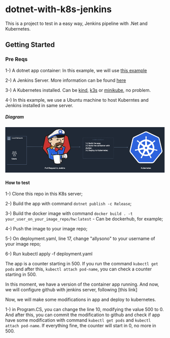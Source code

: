 # dotnet-with-k8s-jenkins
This is a project to test in a easy way, Jenkins pipeline with .Net and Kubernetes.

## Getting Started

### Pre Reqs
1-) A dotnet app container: In this example, we will use [this example](https://docs.microsoft.com/pt-br/dotnet/core/docker/build-container?tabs=windows) 

2-) A Jenkins Server. More information can be found [here](https://www.jenkins.io/doc/book/installing/)

3-) A Kubernetes installed. Can be [kind](https://kind.sigs.k8s.io/docs/user/quick-start/), [k3s](https://k3s.io/) or [minikube](https://minikube.sigs.k8s.io/docs/start/), no problem. 

4-) In this example, we use a Ubuntu machine to host Kuberntes and Jenkins installed in same server. 

##### Diagram
![Diagram](/img/diagram.png)

#### How to test
1-) Clone this repo in this K8s server;

2-) Build the app with command `dotnet publish -c Release`;

3-) Build the docker image with command `docker build . -t your_user_on_your_image_repo/hw:latest` - Can be dockerhub, for example;

4-) Push the image to your image repo;

5-) On deployment.yaml, line 17, change "allysono" to your username of your image repo;

6-) Run kubectl apply -f deployment.yaml

The app is a counter starting in 500. If you run the command `kubectl get pods` and after this, `kubectl attach pod-name`, you can check a counter starting in 500.

In this moment, we have a version of the container app running. And now, we will configure github with jenkins server, following [this link]

Now, we will make some modifications in app and deploy to kubernetes. 

1-) in Program.CS, you can change the line 10, modifying the value 500 to 0. And after this, you can commit the modification to github and check if app have some modification with command `kubectl get pods` and `kubectl attach pod-name`. If everything fine, the counter will start in 0, no more in 500. 

